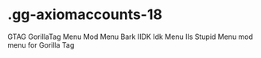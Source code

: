 # .gg-axiomaccounts-18
GTAG GorillaTag Menu Mod Menu Bark IIDK Idk Menu IIs Stupid Menu mod menu for Gorilla Tag
